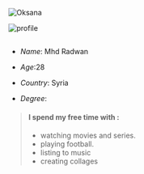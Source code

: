 ![Oksana](https://avatars.githubusercontent.com/u/73791189?s=400&u=f7c3f513d477a9116f5e1144e9174b7c41a5b443&v=4)


<img src="/home/r8/HYF/00-precourse/ice-breaker/Class-13-14-5-Group-Project/myphoto.jpg"
     alt="profile">






##

- *Name*: Mhd Radwan

- *Age*:28
- *Country*: Syria
- *Degree*: 



> #### I spend my free time with :
>
> - watching movies and series.
> - playing football.
> - listing to music
> - creating collages




